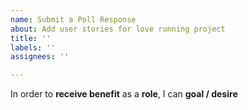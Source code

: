 ```yaml
---
name: Submit a Poll Response 
about: Add user stories for love running project
title: ''
labels: ''
assignees: ''

---
```


In order to **receive benefit** as a **role**, I can **goal / desire**
